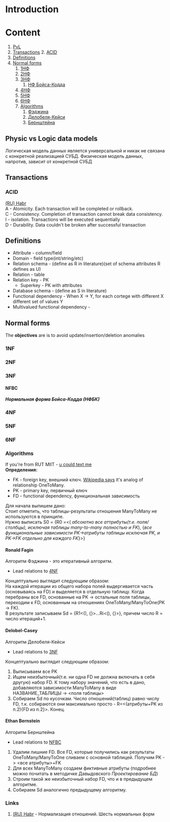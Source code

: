 # Introduction

# Content
1. [PvL](#physic-vs-logic-data-models)
2. [Transactions](#Transactions)
   2. [ACID](#acid)
3. [Definitions](#definitions)
4. [Normal forms](#normal-forms)
   1. [1НФ](#1nf)
   2. [2НФ](#2nf)
   3. [3НФ](#3nf)
      1. [НФ Бойса-Кодда](#nfbc)
   4. [4НФ](#4nf)
   5. [5НФ](#5nf)
   6. [6НФ](#6nf)
   7. [Algorithms](#algorithms)
      1. [Фэджина](#ronald-fagin)
      2. [Делобеля-Кейси](#delobel-casey)
      3. [Бернштейна](#ethan-bernstein)

## Physic vs Logic data models
Логическая модель данных является универсальной и 
никак не связана с конкретной реализацией СУБД. 
Физическая модель данных, напротив, зависит от конкретной СУБД

## Transactions

### ACID
[(RU) Habr](https://habr.com/en/post/317884/)  
A - Atomicity. Each transaction will be completed or rollback.  
C - Consistency. Completion of transaction cannot break data consistency.  
I - isolation. Transactions will be executed sequentially   
D - Durability. Data couldn't be broken after successful transaction  

## Definitions
- Attribute - column/field
- Domain - field type(int/string/etc)
- Relation schema - (define as R in literature)(set of schema attributes R defines as U)
- Relation - table
- Relation key - PK
  - Superkey - PK with attributes
- Database schema - (define as S in literature)
- Functional dependency - When X -> Y, for each cortege with different X different set of values Y
- Multivalued functional dependency - 

## Normal forms

The **objectives** are is to 
avoid update/insertion/deletion anomalies

### 1NF

### 2NF

### 3NF

#### NFBC
***Нормальная форма Бойса-Кодда (НФБК)***

### 4NF

### 5NF

### 6NF

### Algorithms
If you're from RUT MIIT - [u could text me](http://t.me/corgidile)  
**Определения:**
- FK - foreign key, внешний ключ. [Wikipedia says](https://ru.wikipedia.org/wiki/%D0%A4%D1%83%D0%BD%D0%BA%D1%86%D0%B8%D0%BE%D0%BD%D0%B0%D0%BB%D1%8C%D0%BD%D0%B0%D1%8F_%D0%B7%D0%B0%D0%B2%D0%B8%D1%81%D0%B8%D0%BC%D0%BE%D1%81%D1%82%D1%8C_(%D0%BF%D1%80%D0%BE%D0%B3%D1%80%D0%B0%D0%BC%D0%BC%D0%B8%D1%80%D0%BE%D0%B2%D0%B0%D0%BD%D0%B8%D0%B5)) it's analog of relationship OneToMany.
- PK - primary key, первичный ключ 
- FD - functional dependency, функциональная зависимость


Для начала выпишем дано:  
Стоит отметить, что таблицы-результаты отношения ManyToMany не используются в принципе.  
Нужно выписать S0 = {R0 =<(
*абсоютно все аттрибуты(т.е. поля/столбцы), 
исключая таблицы many-to-many полностью и FK*),
{*все функциональные зависимости PK->атрибуты таблицы исключая PK, 
и PK->FK отдельно для каждого FK*}>}
#### Ronald Fagin
Алгоритм Фэджина - это итеративный алгоритм. 
- Lead relations to [4NF](#4nf)  

Концептуально выглядит следующим образом:  
На каждой итерации из общего набора полей выдергивается часть 
(основываясь на FD) и выделяется в отдельную таблицу. 
Когда перебраны все FD, основанные на PK -> остальные поля таблицы,
переходим к FD, основанным на отношениях OneToMany/ManyToOne(PK -> FK).  
В результате записываем Sd = {R1<(), {}>...Ri<(), {}>}, причем число R = число итераций+1.

#### Delobel-Casey
Алгоритм Делобеля-Кейси
- Lead relations to [3NF](#3nf)

Концептуально выглядит следующим образом:  
1. Выписываем все PK
2. Ищем неизбыточный(т.е. ни одна FD не должна включать в себя другую) набор FD. К тому набору значений, что есть в дано, добавляются зависимости ManyToMany в виде НАЗВАНИЕ_ТАБЛИЦЫ -> <поля таблицы>
3. Собираем Sd по кусочкам. Число отношений(таблиц) равно числу FD, т.к. собираются они максимально просто - R=<(атрибуты+PK из п.2){FD из п.2}>. Конец.
#### Ethan Bernstein
Алгоритм Бернштейна
- Lead relations to [NFBC](#nfbc)

1. Удалим лишние FD. Все FD, которые получились как результаты OneToMany/ManyToOne сливаем с основной таблицей. Получим PK -> <все атрибуты>+FK
2. Для всех ManyToMany создаем фиктивные атрибуты (подробнее можно почитать в методичке Давыдовского *Проектирование БД*)
3. Строим такой же неизбыточный набор FD, что и в предыдущем алгоритме. 
4. Собираем Sd аналогично предыдущему алгоритму.
### Links
1. [(RU) Habr](https://habr.com/ru/post/254773/) - Нормализация отношений. Шесть нормальных форм
